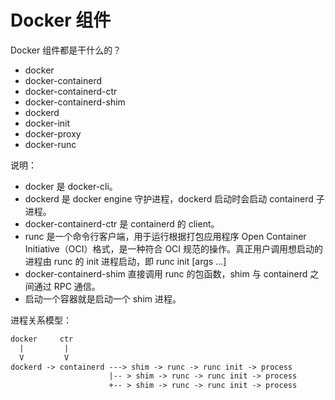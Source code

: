 # Docker 组件

Docker 组件都是干什么的？

- docker
- docker-containerd
- docker-containerd-ctr
- docker-containerd-shim
- dockerd
- docker-init
- docker-proxy
- docker-runc

说明：

- docker 是 docker-cli。
- dockerd 是 docker engine 守护进程，dockerd 启动时会启动 containerd 子进程。
- docker-containerd-ctr 是 containerd 的 client。
- runc 是一个命令行客户端，用于运行根据打包应用程序 Open Container Initiative（OCI）格式，是一种符合 OCI 规范的操作。真正用户调用想启动的进程由 runc 的 init 进程启动，即 runc init [args ...]
- docker-containerd-shim 直接调用 runc 的包函数，shim 与 containerd 之间通过 RPC 通信。
- 启动一个容器就是启动一个 shim 进程。

进程关系模型：

```txt
docker     ctr
  |         |
  V         V
dockerd -> containerd ---> shim -> runc -> runc init -> process
                      |-- > shim -> runc -> runc init -> process
                      +-- > shim -> runc -> runc init -> process
```
